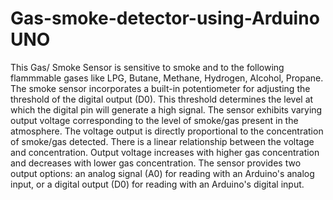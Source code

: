 # Gas-smoke-detector-using-Arduino UNO 
This Gas/ Smoke Sensor is sensitive to smoke and to the following flammmable gases like LPG, Butane, Methane, Hydrogen, Alcohol, Propane. The smoke sensor incorporates a built-in potentiometer for adjusting the threshold of the digital output (D0). This threshold determines the level at which the digital pin will generate a high signal.
The sensor exhibits varying output voltage corresponding to the level of smoke/gas present in the atmosphere. The voltage output is directly proportional to the concentration of smoke/gas detected.
There is a linear relationship between the voltage and concentration. Output voltage increases with higher gas concentration and decreases with lower gas concentration.
The sensor provides two output options: an analog signal (A0) for reading with an Arduino's analog input, or a digital output (D0) for reading with an Arduino's digital input.
